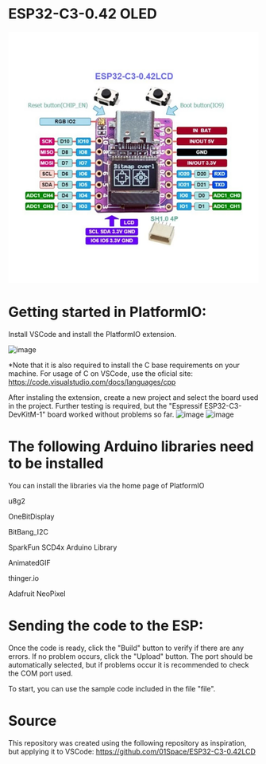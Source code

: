# ESP32-C3-0.42 OLED

![image](https://github.com/ricardocplima/ESP-C3-0.42/blob/main/images/esp32c3_042_oled_pinout.webp)


# Getting started in PlatformIO:

Install VSCode and install the PlatformIO extension.

![image](https://github.com/ricardocplima/ESP32-C3-0.42OLED_VSCode/blob/main/images/PlatformIO_Extension.png)

*Note that it is also required to install the C base requirements on your machine. For usage of C on VSCode, use the oficial site:
https://code.visualstudio.com/docs/languages/cpp

After instaling the extension, create a new project and select the board used in the project. Further testing is required, but the "Espressif ESP32-C3-DevKitM-1" board worked without problems so far.
![image](https://github.com/ricardocplima/ESP32-C3-0.42OLED_VSCode/blob/main/images/PlatformIO_NewProject.png)
![image](https://github.com/ricardocplima/ESP32-C3-0.42OLED_VSCode/blob/main/images/PlatformIO_SelectBoard.png)

# The following Arduino libraries need to be installed
You can install the libraries via the home page of PlatformIO

u8g2

OneBitDisplay

BitBang_I2C

SparkFun SCD4x Arduino Library

AnimatedGIF

thinger.io

Adafruit NeoPixel 


# Sending the code to the ESP:

Once the code is ready, click the "Build" button to verify if there are any errors. If no problem occurs, click the "Upload" button. The port should be automatically selected, but if problems occur it is recommended to check the COM port used.

To start, you can use the sample code included in the file "file".

# Source

This repository was created using the following repository as inspiration, but applying it to VSCode:
https://github.com/01Space/ESP32-C3-0.42LCD
